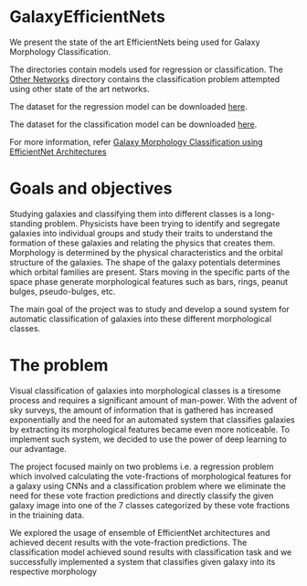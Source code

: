 # GalaxyEfficientNets

We present the state of the art EfficientNets being used for Galaxy Morphology Classification. 

The directories contain models used for regression or classification. The [Other Networks](Other%20Networks) directory contains the classification problem attempted using other state of the art networks.

The dataset for the regression model can be downloaded [here](https://www.kaggle.com/c/galaxy-zoo-the-galaxy-challenge).

The dataset for the classification model can be downloaded [here](http://www.mediafire.com/file/5vy5gcn5phkg6cw/GalaxyClassification.zip/file).

For more information, refer [Galaxy Morphology Classification using EfficientNet Architectures](https://github.com/obi-wan-shinobi/galaxy-morphology-paper/blob/master/Main_Paper.pdf)

# Goals and objectives

Studying galaxies and classifying them into different classes is a long-standing problem. Physicists have been trying to identify and segregate galaxies into individual groups and study their traits to understand the formation of these galaxies and relating the physics that creates them. Morphology is determined by the physical characteristics and the orbital structure of the galaxies. The shape of the galaxy potentials determines which orbital families are present. Stars moving in the specific parts of the space phase generate morphological features such as bars, rings, peanut bulges, pseudo-bulges, etc.

The main goal of the project was to study and develop a sound system for automatic classification of galaxies into these different morphological classes.

# The problem

Visual classification of galaxies into morphological classes is a tiresome process and requires a significant amount of man-power. With the advent of sky surveys, the amount of information that is gathered has increased exponentially and the need for an automated system that classifies galaxies by extracting its morphological features became even more noticeable. To implement such system, we decided to use the power of deep learning to our advantage.

The project focused mainly on two problems i.e. a regression problem which involved calculating the vote-fractions of morphological features for a galaxy using CNNs and a classification problem where we eliminate the need for these vote fraction predictions and directly classify the given galaxy image into one of the 7 classes categorized by these vote fractions in the triaining data.

We explored the usage of ensemble of EfficientNet architectures and achieved decent results with the vote-fraction predictions. The classification model achieved sound results with classification task and we successfully implemented a system that classifies given galaxy into its respective morphology
